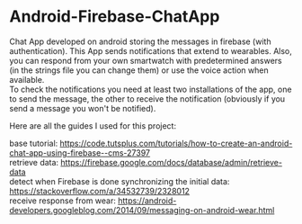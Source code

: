 # Android-Firebase-ChatApp
Chat App developed on android storing the messages in firebase (with authentication). This App sends notifications that extend to wearables. Also, you can respond from your own smartwatch with predetermined answers (in the strings file you can change them) or use the voice action when available.  
To check the notifications you need at least two installations of the app, one to send the message, the other to receive the notification (obviously if you send a message you won't be notified).   

Here are all the guides I used for this project:  
  
base tutorial: https://code.tutsplus.com/tutorials/how-to-create-an-android-chat-app-using-firebase--cms-27397    
retrieve data: https://firebase.google.com/docs/database/admin/retrieve-data   
detect when Firebase is done synchronizing the initial data: https://stackoverflow.com/a/34532739/2328012   
receive response from wear: https://android-developers.googleblog.com/2014/09/messaging-on-android-wear.html   
